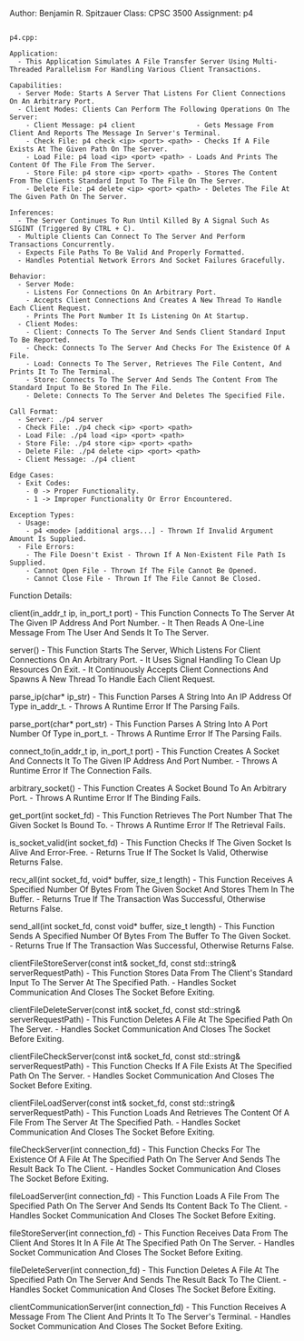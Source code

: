  Author:  Benjamin R. Spitzauer
 Class: CPSC 3500
 Assignment: p4


~~~~~~~~~~~~~~~~~~~~~~~~~~~~~~~~~~~~~~~~~~~~~~~~~~~~~~~~~~~~~~~~~~~~~~~~~~~~~~~~~~~~~~~~~~~~~~~~~~~~~~~~~~~~~~~~~~~~~~~~~~~~~~~~~~~~~~~~~~~

p4.cpp:

Application:
  - This Application Simulates A File Transfer Server Using Multi-Threaded Parallelism For Handling Various Client Transactions.

Capabilities:
  - Server Mode: Starts A Server That Listens For Client Connections On An Arbitrary Port.
  - Client Modes: Clients Can Perform The Following Operations On The Server:
    - Client Message: p4 client               - Gets Message From Client And Reports The Message In Server's Terminal.
    - Check File: p4 check <ip> <port> <path> - Checks If A File Exists At The Given Path On The Server.
    - Load File: p4 load <ip> <port> <path> - Loads And Prints The Content Of The File From The Server.
    - Store File: p4 store <ip> <port> <path> - Stores The Content From The Clients Standard Input To The File On The Server.
    - Delete File: p4 delete <ip> <port> <path> - Deletes The File At The Given Path On The Server.

Inferences:
  - The Server Continues To Run Until Killed By A Signal Such As SIGINT (Triggered By CTRL + C).
  - Multiple Clients Can Connect To The Server And Perform Transactions Concurrently.
  - Expects File Paths To Be Valid And Properly Formatted.
  - Handles Potential Network Errors And Socket Failures Gracefully.

Behavior:
  - Server Mode:
    - Listens For Connections On An Arbitrary Port.
    - Accepts Client Connections And Creates A New Thread To Handle Each Client Request.
    - Prints The Port Number It Is Listening On At Startup.
  - Client Modes:
    - Client: Connects To The Server And Sends Client Standard Input To Be Reported.
    - Check: Connects To The Server And Checks For The Existence Of A File.
    - Load: Connects To The Server, Retrieves The File Content, And Prints It To The Terminal.
    - Store: Connects To The Server And Sends The Content From The Standard Input To Be Stored In The File.
    - Delete: Connects To The Server And Deletes The Specified File.

Call Format:
  - Server: ./p4 server
  - Check File: ./p4 check <ip> <port> <path>
  - Load File: ./p4 load <ip> <port> <path>
  - Store File: ./p4 store <ip> <port> <path>
  - Delete File: ./p4 delete <ip> <port> <path>
  - Client Message: ./p4 client

Edge Cases:
  - Exit Codes:
    - 0 -> Proper Functionality.
    - 1 -> Improper Functionality Or Error Encountered.

Exception Types:
  - Usage:
    - p4 <mode> [additional args...] - Thrown If Invalid Argument Amount Is Supplied.
  - File Errors:
    - The File Doesn't Exist - Thrown If A Non-Existent File Path Is Supplied.
    - Cannot Open File - Thrown If The File Cannot Be Opened.
    - Cannot Close File - Thrown If The File Cannot Be Closed.

~~~~~~~~~~~~~~~~~~~~~~~~~~~~~~~~~~~~~~~~~~~~~~~~~~~~~~~~~~~~~~~~~~~~~~~~~~~~~~~~~~~~~~~~~~~~~~~~~~~~~~~~~~~~~~~~~~~~~~~~~~~~~~~~~~~~~~~~~~~

Function Details:

  client(in_addr_t ip, in_port_t port)
    - This Function Connects To The Server At The Given IP Address And Port Number.
    - It Then Reads A One-Line Message From The User And Sends It To The Server.

  server()
    - This Function Starts The Server, Which Listens For Client Connections On An Arbitrary Port.
    - It Uses Signal Handling To Clean Up Resources On Exit.
    - It Continuously Accepts Client Connections And Spawns A New Thread To Handle Each Client Request.

  parse_ip(char* ip_str)
    - This Function Parses A String Into An IP Address Of Type in_addr_t.
    - Throws A Runtime Error If The Parsing Fails.

  parse_port(char* port_str)
    - This Function Parses A String Into A Port Number Of Type in_port_t.
    - Throws A Runtime Error If The Parsing Fails.

  connect_to(in_addr_t ip, in_port_t port)
    - This Function Creates A Socket And Connects It To The Given IP Address And Port Number.
    - Throws A Runtime Error If The Connection Fails.

  arbitrary_socket()
    - This Function Creates A Socket Bound To An Arbitrary Port.
    - Throws A Runtime Error If The Binding Fails.

  get_port(int socket_fd)
    - This Function Retrieves The Port Number That The Given Socket Is Bound To.
    - Throws A Runtime Error If The Retrieval Fails.

  is_socket_valid(int socket_fd)
    - This Function Checks If The Given Socket Is Alive And Error-Free.
    - Returns True If The Socket Is Valid, Otherwise Returns False.

  recv_all(int socket_fd, void* buffer, size_t length)
    - This Function Receives A Specified Number Of Bytes From The Given Socket And Stores Them In The Buffer.
    - Returns True If The Transaction Was Successful, Otherwise Returns False.

  send_all(int socket_fd, const void* buffer, size_t length)
    - This Function Sends A Specified Number Of Bytes From The Buffer To The Given Socket.
    - Returns True If The Transaction Was Successful, Otherwise Returns False.

  clientFileStoreServer(const int& socket_fd, const std::string& serverRequestPath)
    - This Function Stores Data From The Client's Standard Input To The Server At The Specified Path.
    - Handles Socket Communication And Closes The Socket Before Exiting.

  clientFileDeleteServer(const int& socket_fd, const std::string& serverRequestPath)
    - This Function Deletes A File At The Specified Path On The Server.
    - Handles Socket Communication And Closes The Socket Before Exiting.

  clientFileCheckServer(const int& socket_fd, const std::string& serverRequestPath)
    - This Function Checks If A File Exists At The Specified Path On The Server.
    - Handles Socket Communication And Closes The Socket Before Exiting.

  clientFileLoadServer(const int& socket_fd, const std::string& serverRequestPath)
    - This Function Loads And Retrieves The Content Of A File From The Server At The Specified Path.
    - Handles Socket Communication And Closes The Socket Before Exiting.

  fileCheckServer(int connection_fd)
    - This Function Checks For The Existence Of A File At The Specified Path On The Server And Sends The Result Back To The Client.
    - Handles Socket Communication And Closes The Socket Before Exiting.

  fileLoadServer(int connection_fd)
    - This Function Loads A File From The Specified Path On The Server And Sends Its Content Back To The Client.
    - Handles Socket Communication And Closes The Socket Before Exiting.

  fileStoreServer(int connection_fd)
    - This Function Receives Data From The Client And Stores It In A File At The Specified Path On The Server.
    - Handles Socket Communication And Closes The Socket Before Exiting.

  fileDeleteServer(int connection_fd)
    - This Function Deletes A File At The Specified Path On The Server And Sends The Result Back To The Client.
    - Handles Socket Communication And Closes The Socket Before Exiting.

  clientCommunicationServer(int connection_fd)
    - This Function Receives A Message From The Client And Prints It To The Server's Terminal.
    - Handles Socket Communication And Closes The Socket Before Exiting.

~~~~~~~~~~~~~~~~~~~~~~~~~~~~~~~~~~~~~~~~~~~~~~~~~~~~~~~~~~~~~~~~~~~~~~~~~~~~~~~~~~~~~~~~~~~~~~~~~~~~~~~~~~~~~~~~~~~~~~~~~~~~~~~~~~~~~~~~~~~
